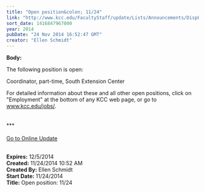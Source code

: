 ```yaml
---
title: "Open position&colon; 11/24"
link: "http://www.kcc.edu/FacultyStaff/update/Lists/Announcements/DispForm.aspx?ID=1744"
sort_date: 1416847967000
year: 2014
pubDate: "24 Nov 2014 16:52:47 GMT"
creator: "Ellen Schmidt"
---
```


<div><b>Body:</b> <div class="ExternalClassC1F8AD90F0824B1E9AF0754F2A356425"><p>​The following position is open: </p>
<p>Coordinator, part-time, South Extension Center</p>
<p>For detailed information about these and all other open positions, click on &quot;Employment&quot; at the bottom of any KCC web page, or go to <a href="/jobs/">www.kcc.edu/jobs/</a>.<br />​<br /><br />***<br /><br /><a href="/update">Go to Online Update</a><br /> <br /></p></div></div>
<div><b>Expires:</b> 12/5/2014</div>
<div><b>Created:</b> 11/24/2014 10:52 AM</div>
<div><b>Created By:</b> Ellen Schmidt</div>
<div><b>Start Date:</b> 11/24/2014</div>
<div><b>Title:</b> Open position: 11/24</div>
